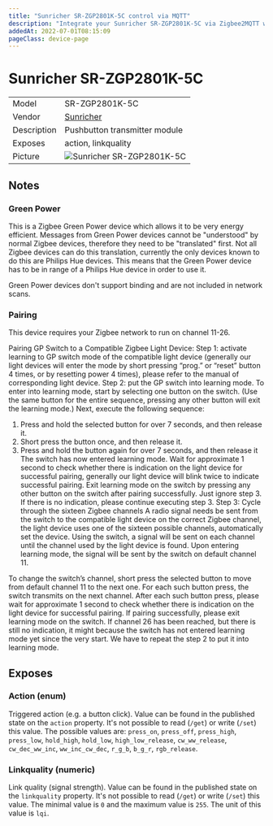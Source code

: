 ```yaml
---
title: "Sunricher SR-ZGP2801K-5C control via MQTT"
description: "Integrate your Sunricher SR-ZGP2801K-5C via Zigbee2MQTT with whatever smart home infrastructure you are using without the vendor's bridge or gateway."
addedAt: 2022-07-01T08:15:09
pageClass: device-page
---
```


<!-- !!!! -->
<!-- ATTENTION: This file is auto-generated through docgen! -->
<!-- You can only edit the "Notes"-Section between the two comment lines "Notes BEGIN" and "Notes END". -->
<!-- Do not use h1 or h2 heading within "## Notes"-Section. -->
<!-- !!!! -->

# Sunricher SR-ZGP2801K-5C

|     |     |
|-----|-----|
| Model | SR-ZGP2801K-5C  |
| Vendor  | [Sunricher](/supported-devices/#v=Sunricher)  |
| Description | Pushbutton transmitter module |
| Exposes | action, linkquality |
| Picture | ![Sunricher SR-ZGP2801K-5C](https://www.zigbee2mqtt.io/images/devices/SR-ZGP2801K-5C.png) |


<!-- Notes BEGIN: You can edit here. Add "## Notes" headline if not already present. -->
## Notes


### Green Power
This is a Zigbee Green Power device which allows it to be very energy efficient.
Messages from Green Power devices cannot be "understood" by normal Zigbee devices, therefore they need to be "translated" first.
Not all Zigbee devices can do this translation, currently the only devices known to do this are Philips Hue devices. This means that the Green Power device has to be in range of a Philips Hue device in order to use it.

Green Power devices don't support binding and are not included in network scans.

### Pairing
This device requires your Zigbee network to run on channel 11-26.

Pairing GP Switch to a Compatible Zigbee Light Device:
Step 1: activate learning to GP switch mode of the compatible light device (generally our light devices will enter the
mode by short pressing “prog.” or “reset” button 4 times, or by resetting power 4 times), please refer to the manual of
corresponding light device.
Step 2: put the GP switch into learning mode.
To enter into learning mode, start by selecting one button on the switch. (Use the same button for the entire sequence,
pressing any other button will exit the learning mode.)
Next, execute the following sequence:
1. Press and hold the selected button for over 7 seconds, and then release it.
2. Short press the button once, and then release it.
3. Press and hold the button again for over 7 seconds, and then release it
The switch has now entered learning mode.
Wait for approximate 1 second to check whether there is indication on the light device for successful pairing, generally
our light device will blink twice to indicate successful pairing.
Exit learning mode on the switch by pressing any other button on the switch after pairing successfully. Just
ignore step 3.
If there is no indication, please continue executing step 3.
Step 3: Cycle through the sixteen Zigbee channels
A radio signal needs be sent from the switch to the compatible light device on the correct Zigbee channel, the light device
uses one of the sixteen possible channels, automatically set the device. Using the switch, a signal will be sent on each
channel until the channel used by the light device is found.
Upon entering learning mode, the signal will be sent by the switch on default channel 11.

To change the switch’s channel, short press the selected button to move from default channel 11 to the next
one. For each such button press, the switch transmits on the next channel.
After each such button press, please wait for approximate 1 second to check whether there is indication on the light
device for successful pairing.
If pairing successfully, please exit learning mode on the switch. If channel 26 has been reached, but there is still no
indication, it might because the switch has not entered learning mode yet since the very start. We have to repeat the step
2 to put it into learning mode.
<!-- Notes END: Do not edit below this line -->




## Exposes

### Action (enum)
Triggered action (e.g. a button click).
Value can be found in the published state on the `action` property.
It's not possible to read (`/get`) or write (`/set`) this value.
The possible values are: `press_on`, `press_off`, `press_high`, `press_low`, `hold_high`, `hold_low`, `high_low_release`, `cw_ww_release`, `cw_dec_ww_inc`, `ww_inc_cw_dec`, `r_g_b`, `b_g_r`, `rgb_release`.

### Linkquality (numeric)
Link quality (signal strength).
Value can be found in the published state on the `linkquality` property.
It's not possible to read (`/get`) or write (`/set`) this value.
The minimal value is `0` and the maximum value is `255`.
The unit of this value is `lqi`.

